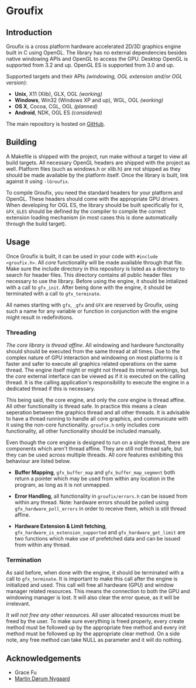 # Groufix

## Introduction

Groufix is a cross platform hardware accelerated 2D/3D graphics engine built in C using OpenGL. The library has no external dependencies besides native windowing APIs and OpenGL to access the GPU. Desktop OpenGL is supported from 3.2 and up. OpenGL ES is supported from 3.0 and up.

Supported targets and their APIs _(windowing, OGL extension and/or OGL version)_:

* __Unix__,    X11 (Xlib), GLX, OGL _(working)_
* __Windows__, Win32 (Windows XP and up), WGL, OGL _(working)_
* __OS X__,    Cocoa, CGL, OGL _(planned)_
* __Android__, NDK, OGL ES _(considered)_

The main repository is hosted on [GitHub](https://github.com/Ckef/Groufix).

## Building

A Makefile is shipped with the project, run make without a target to view all build targets. All necessary OpenGL headers are shipped with the project as well. Platform files (such as windows.h or xlib.h) are not shipped as they should be made available by the platform itself. Once the library is built, link against it using `-lGroufix`.

To compile Groufix, you need the standard headers for your platform and OpenGL. These headers should come with the appropriate GPU drivers. When developing for OGL ES, the library should be built specifically for it, `GFX_GLES` should be defined by the compiler to compile the correct extension loading mechanism (in most cases this is done automatically through the build target).

## Usage

Once Groufix is built, it can be used in your code with `#include <groufix.h>`. All _core_ functionality will be made available through that file. Make sure the include directory in this repository is listed as a directory to search for header files. This directory contains all public header files necessary to use the library. Before using the engine, it should be intialized with a call to `gfx_init`. After being done with the engine, it should be terminated with a call to `gfx_terminate`.

All names starting with `gfx`, `_gfx` and `GFX` are reserved by Groufix, using such a name for any variable or function in conjunction with the engine might result in redefinitions.

### Threading

_The core library is thread affine_. All windowing and hardware functonality should should be executed from the same thread at all times. Due to the complex nature of GPU interaction and windowing on most platforms is it faster and safer to execute all graphics related operations on the same thread. The engine itself might or might not thread its internal workings, but the _core_ external interface can be viewed as if it is executed on the calling thread. It is the calling application's responsibility to execute the engine in a dedicated thread if this is necessary.

This being said, the core engine, and only the _core_ engine is thread affine. All other functionality is thread safe. In practice this means a clean seperation between the graphics thread and all other threads. It is advisable to have a thread running to handle all core graphics, and communicate with it using the non-core functionality. `groufix.h` only includes core functionality, all other functionality should be included manually.

Even though the core engine is designed to run on a single thread, there are components which aren't thread affine. They are still not thread safe, but they can be used across multiple threads. All core features exhibiting this behaviour are listed below.

* __Buffer Mapping__, `gfx_buffer_map` and `gfx_buffer_map_segment` both return a pointer which may be used from within any location in the program, as long as it is not unmapped.

* __Error Handling__, all functionality in `groufix/errors.h` can be issued from within any thread. Note: hardware errors should be polled using `gfx_hardware_poll_errors` in order to receive them, which is still thread affine.

* __Hardware Extension & Limit fetching__, `gfx_hardware_is_extension_supported` and `gfx_hardware_get_limit` are two functions which make use of prefetched data and can be issued from within any thread.

### Termination

As said before, when done with the engine, it should be terminated with a call to `gfx_terminate`. It is important to make this call after the engine is initialized and used. This call will free all hardware (GPU) and window manager related resources. This means the connection to both the GPU and windowing manager is lost. It will also clear the error queue, as it will be irrelevant.

_It will not free any other resources_. All user allocated resources must be freed by the user. To make sure everything is freed properly, every create method must be followed up by the appropriate free method and every init method must be followed up by the appropriate clear method. On a side note, any free method can take NULL as parameter and it will do nothing.

## Acknowledgements

* Grace Fu
* [Martin Dørum Nygaard](http://www.mortie.org)
